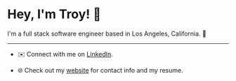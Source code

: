 # Hey, I'm Troy! 👋

I'm a full stack software engineer based in Los Angeles, California. 🌴

---

- ✉️ Connect with me on [LinkedIn](https://www.linkedin.com/in/troy-ballinger/).

- 🌐 Check out my [website](troyballinger.com) for contact info and my resume.


